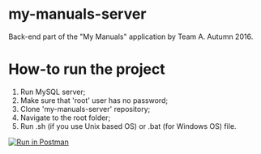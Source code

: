 # my-manuals-server
Back-end part of the "My Manuals" application by Team A. Autumn 2016.

# How-to run the project
1. Run MySQL server;
2. Make sure that 'root' user has no password;
3. Clone 'my-manuals-server' repository;
4. Navigate to the root folder;
5. Run .sh (if you use Unix based OS) or .bat (for Windows OS) file.

[![Run in Postman](https://run.pstmn.io/button.svg)](https://app.getpostman.com/run-collection/166657a67b6e20019c61)
